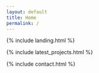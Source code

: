 ```yaml
---
layout: default
title: Home
permalink: /
---
```


{% include landing.html %}


{% include latest_projects.html %}


<div class="wow animated slideInUp" data-wow-delay=".15s">
    {% include contact.html %}

</div>